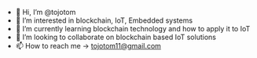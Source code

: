 - 👋 Hi, I’m @tojotom
- 👀 I’m interested in blockchain, IoT, Embedded systems
- 🌱 I’m currently learning blockchain technology and how to apply it to IoT
- 💞️ I’m looking to collaborate on blockchain based IoT solutions
- 📫 How to reach me -> tojotom11@gmail.com

<!---
tojotom/tojotom is a ✨ special ✨ repository because its `README.md` (this file) appears on your GitHub profile.
You can click the Preview link to take a look at your changes.
--->
